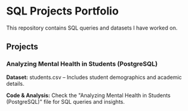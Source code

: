 # SQL Projects Portfolio
This repository contains SQL queries and datasets I have worked on.

## Projects

### Analyzing Mental Health in Students (PostgreSQL)

**Dataset:** students.csv – Includes student demographics and academic details.

**Code & Analysis:** Check the "Analyzing Mental Health in Students (PostgreSQL)" file for SQL queries and insights.
